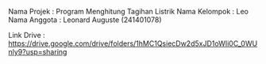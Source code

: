 Nama Projek : Program Menghitung Tagihan Listrik
Nama Kelompok : Leo
Nama Anggota : Leonard Auguste (241401078)

Link Drive : https://drive.google.com/drive/folders/1hMC1QsiecDw2d5xJD1oWIi0C_0WUnly9?usp=sharing
